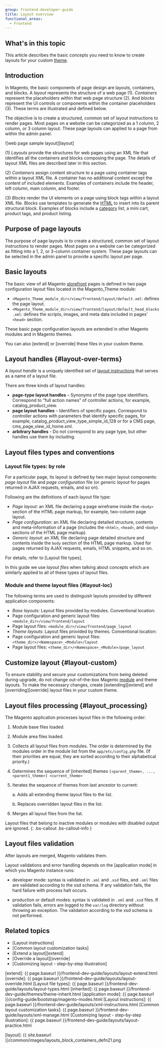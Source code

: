 ```yaml
---
group: frontend-developer-guide
title: Layout overview
functional_areas:
  - Frontend
---
```

## What's in this topic

This article describes the basic concepts you need to know to create layouts for your custom [theme](https://glossary.magento.com/theme).

## Introduction

In Magento, the basic components of page design are layouts, containers, and blocks. A *layout* represents the structure of a web page (1). *Containers* represent the placeholders within that web page structure (2). And *blocks* represent the UI controls or components within the container placeholders (3). These terms are illustrated and defined below.

The objective is to create a structured, common set of layout instructions to render pages. Most pages on a website can be categorized as a 1 column, 2 column, or 3 column layout. These page layouts can applied to a page from within the admin panel.

![web page sample layout][layout]

(1) *Layouts* provide the structures for web pages using an XML file that identifies all the containers and blocks composing the page. The details of layout XML files are described later in this section.

(2) *Containers* assign content structure to a page using container tags within a layout XML file. A container has no additional content except the content of included elements. Examples of containers include the header, left column, main column, and footer.

(3) *Blocks* render the UI elements on a page using block tags within a layout XML file. Blocks use templates to generate the [HTML](https://glossary.magento.com/html) to insert into its parent structural block. Examples of blocks include a [category](https://glossary.magento.com/category) list, a mini cart, product tags, and product listing.

## Purpose of page layouts

The purpose of page layouts is to create a structured, common set of layout instructions to render pages. Most pages on a website can be categorized as fitting into a 1, 2, or 3-column container system. These page layouts can be selected in the admin panel to provide a specific layout per page.

## Basic layouts

The basic view of all Magento [storefront](https://glossary.magento.com/storefront) pages is defined in two page configuration layout files located in the Magento_Theme module:

* `<Magento_Theme_module_dir>/view/frontend/layout/default.xml`: defines the page layout.
* `<Magento_Theme_module_dir>/view/frontend/layout/default_head_blocks.xml`: defines the scripts, images, and meta data included in pages' `<head>` section.

These basic page configuration layouts are extended in other Magento modules and in Magento themes.

You can also [extend] or [override] these files in your custom theme.

## Layout handles {#layout-over-terms}

A *layout handle* is a uniquely identified set of [layout instructions](https://glossary.magento.com/layout-instructions) that serves as a name of a layout file.

There are three kinds of layout handles:

- **page-type layout handles** – Synonyms of the page type identifiers. Correspond to "full action names" of controller actions, for example, catalog_product_view.
- **page layout handles** – Identifiers of specific pages. Correspond to controller actions with parameters that identify specific pages, for example, catalog_product_view_type_simple_id_128 or for a CMS page, cms_page_view_id_home.xml.
- **arbitrary handles** - Do not correspond to any page type, but other handles use them by including.

## Layout files types and conventions

### Layout file types: by role

For a particular page, its layout is defined by two major layout components: *page layout* file and *page configuration* file (or *generic layout* for pages returned in AJAX requests, emails, and so on).

Following are the definitions of each layout file type:

* *Page layout*: an XML file declaring a page wireframe inside the `<body>` section of the HTML page markup, for example, two-column page layout.
* *Page configuration*: an XML file declaring detailed structure, contents and meta-information of a page (includes the `<html>`, `<head>`, and `<body>` sections of the HTML page markup).
* *Generic layout*: an XML file declaring page detailed structure and contents inside the `body` section of the HTML page markup. Used for pages returned by AJAX requests, emails, HTML snippets, and so on.

For details, refer to [Layout file types].

In this guide we use *layout files* when talking about concepts which are similarly applied to all of these types of layout files.

### Module and theme layout files {#layout-loc}

The following terms are used to distinguish layouts provided by different application components:

* *Base layouts*: Layout files provided by modules. Conventional location:
 * Page configuration and generic layout files: `<module_dir>/view/frontend/layout`
 * Page layout files: `<module_dir>/view/frontend/page_layout`
* *Theme layouts*: Layout files provided by themes. Conventional location:
 * Page configuration and generic layout files: `<theme_dir>/<Namespace>_<Module>/layout`
 * Page layout files: `<theme_dir>/<Namespace>_<Module>/page_layout`

## Customize layout {#layout-custom}

To ensure stability and secure your customizations from being deleted during upgrade, do not change out-of-the-box Magento [module](https://glossary.magento.com/module) and theme layouts.
To make the necessary changes, create [extending][extend] and [overriding][override] layout files in your custom theme.

## Layout files processing {#layout_processing}

The Magento application processes layout files in the following order:

1. Module base files loaded.
2. Module area files loaded.
3. Collects all layout files from modules. The order is determined by the modules order in the module list from the `app/etc/config.php` file. (If their priorities are equal, they are sorted according to their alphabetical priority.)
4. Determines the sequence of [inherited] themes `[<parent_theme>, ..., <parent1_theme>] <current_theme>`
5. Iterates the sequence of themes from last ancestor to current:

   a. Adds all extending theme layout files to the list.

   b. Replaces overridden layout files in the list.

6. Merges all layout files from the list.

Layout files that belong to inactive modules or modules with disabled output are ignored.
{: .bs-callout .bs-callout-info }

## Layout files validation

After layouts are merged, Magento validates them.

Layout validations and error handling depends on the [application mode] in which you Magento instance runs:

- developer mode: syntax is validated in `.xml` and `.xsd` files, and `.xml` files are validated according to the xsd schema. If any validation fails, the hard failure with process halt occurs.

- production or default modes: syntax is validated in `.xml` and `.xsd` files. If validation fails, errors are logged to the `var/log` directory without throwing an exception. The validation according to the xsd schema is not performed.

## Related topics

* [Layout instructions]
* [Common layout customization tasks]
* [Extend a layout][extend]
* [Override a layout][override]
* [Customizing layout - step-by-step illustration]

<!-- Link definitions -->
[extend]: {{ page.baseurl }}/frontend-dev-guide/layouts/layout-extend.html
[override]: {{ page.baseurl }}/frontend-dev-guide/layouts/layout-override.html
[Layout file types]: {{ page.baseurl }}/frontend-dev-guide/layouts/layout-types.html
[inherited]: {{ page.baseurl }}/frontend-dev-guide/themes/theme-inherit.html
[application mode]: {{ page.baseurl }}/config-guide/bootstrap/magento-modes.html
[Layout instructions]: {{ page.baseurl }}/frontend-dev-guide/layouts/xml-instructions.html
[Common layout customization tasks]: {{ page.baseurl }}/frontend-dev-guide/layouts/xml-manage.html
[Customizing layout - step-by-step illustration]: {{ page.baseurl }}/frontend-dev-guide/layouts/layout-practice.html

<!-- Image Definitions -->
[layout]: {{ site.baseurl }}/common/images/layouts_block_containers_defn21.png
